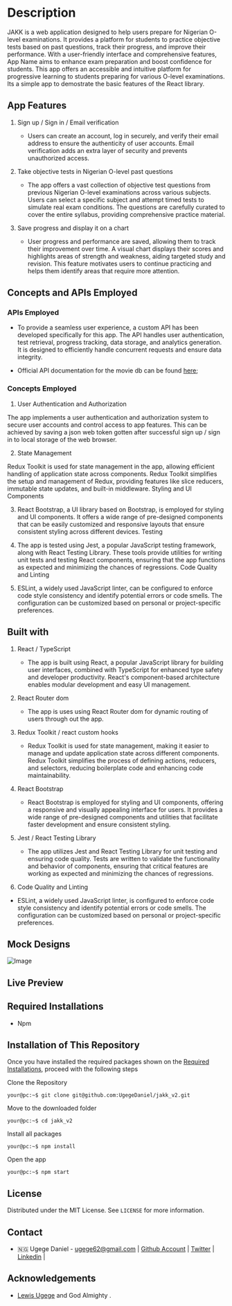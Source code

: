 # Description

JAKK is a web application designed to help users prepare for Nigerian O-level examinations. It provides a platform for students to practice objective tests based on past questions, track their progress, and improve their performance. With a user-friendly interface and comprehensive features, App Name aims to enhance exam preparation and boost confidence for students.
This app offers an accessible and intuitive platform for progressive learning to students preparing for various O-level examinations. Its a simple app to demostrate the basic features of the React library.

<!-- App features -->

## App Features

1. Sign up / Sign in / Email verification

   - Users can create an account, log in securely, and verify their email address to ensure the authenticity of user accounts. Email verification adds an extra layer of security and prevents unauthorized access.

2. Take objective tests in Nigerian O-level past questions

   - The app offers a vast collection of objective test questions from previous Nigerian O-level examinations across various subjects. Users can select a specific subject and attempt timed tests to simulate real exam conditions. The questions are carefully curated to cover the entire syllabus, providing comprehensive practice material.

3. Save progress and display it on a chart
   - User progress and performance are saved, allowing them to track their improvement over time. A visual chart displays their scores and highlights areas of strength and weakness, aiding targeted study and revision. This feature motivates users to continue practicing and helps them identify areas that require more attention.

<!-- 4. Personalized study recommendations
   - Based on the user's performance and progress, the app provides personalized study recommendations. It analyzes the user's strengths and weaknesses and suggests specific topics or areas to focus on for further improvement. This tailored guidance helps users optimize their study time and maximize their learning outcomes.

5. Performance analytics and insights
   - The app generates detailed performance analytics and insights based on the user's test results. Users can view their overall performance, average scores, time taken per question, and other metrics. These analytics provide valuable feedback and enable users to identify patterns, evaluate their performance objectively, and strategize their study approach accordingly.

6. Social features and community support
   - The app includes social features to foster a sense of community and support among users. Users can connect with fellow students, share study resources, ask questions, and engage in discussions. This collaborative environment promotes learning, motivation, and the exchange of knowledge. -->

<!-- concepts and apis employed -->

## Concepts and APIs Employed

### APIs Employed

- To provide a seamless user experience, a custom API has been developed specifically for this app. The API handles user authentication, test retrieval, progress tracking, data storage, and analytics generation. It is designed to efficiently handle concurrent requests and ensure data integrity.

- Official API documentation for the movie db can be found [here](https://github.com/UgegeDaniel/apis/tree/master/express-sqldb);

### Concepts Employed

1. User Authentication and Authorization

The app implements a user authentication and authorization system to secure user accounts and control access to app features. This can be achieved by saving a json web token gotten after successful sign up / sign in to local storage of the web browser.

2. State Management

Redux Toolkit is used for state management in the app, allowing efficient handling of application state across components. Redux Toolkit simplifies the setup and management of Redux, providing features like slice reducers, immutable state updates, and built-in middleware.
Styling and UI Components

3. React Bootstrap, a UI library based on Bootstrap, is employed for styling and UI components. It offers a wide range of pre-designed components that can be easily customized and responsive layouts that ensure consistent styling across different devices.
   Testing

4. The app is tested using Jest, a popular JavaScript testing framework, along with React Testing Library. These tools provide utilities for writing unit tests and testing React components, ensuring that the app functions as expected and minimizing the chances of regressions.
   Code Quality and Linting

5. ESLint, a widely used JavaScript linter, can be configured to enforce code style consistency and identify potential errors or code smells. The configuration can be customized based on personal or project-specific preferences.

<!-- BUILT wITH -->

## Built with

1. React / TypeScript

   - The app is built using React, a popular JavaScript library for building user interfaces, combined with TypeScript for enhanced type safety and developer productivity. React's component-based architecture enables modular development and easy UI management.

2. React Router dom

   - The app is uses using React Router dom for dynamic routing of users through out the app.

3. Redux Toolkit / react custom hooks

   - Redux Toolkit is used for state management, making it easier to manage and update application state across different components. Redux Toolkit simplifies the process of defining actions, reducers, and selectors, reducing boilerplate code and enhancing code maintainability.

4. React Bootstrap

   - React Bootstrap is employed for styling and UI components, offering a responsive and visually appealing interface for users. It provides a wide range of pre-designed components and utilities that facilitate faster development and ensure consistent styling.

5. Jest / React Testing Library

   - The app utilizes Jest and React Testing Library for unit testing and ensuring code quality. Tests are written to validate the functionality and behavior of components, ensuring that critical features are working as expected and minimizing the chances of regressions.

6. Code Quality and Linting

  - ESLint, a widely used JavaScript linter, is configured to enforce code style consistency and identify potential errors or code smells. The configuration can be customized based on personal or project-specific preferences.

<!-- MOCK DESIGNS -->

## Mock Designs

  ![Image](/src/assets/mocks/single-view-screen.png)

<!-- LIVE PREVIEW -->

## Live Preview

<!-- REQUIRED INSTALLATION -->

## Required Installations

- Npm

<!-- INSTALLATION -->

## Installation of This Repository

Once you have installed the required packages shown on the [Required Installations](#required-installations), proceed with the following steps

Clone the Repository

```Shell
your@pc:~$ git clone git@github.com:UgegeDaniel/jakk_v2.git
```

Move to the downloaded folder

```Shell
your@pc:~$ cd jakk_v2
```

Install all packages

```Shell
your@pc:~$ npm install
```

Open the app

```Shell
your@pc:~$ npm start
```

## License

Distributed under the MIT License. See `LICENSE` for more information.

<!-- CONTACT -->

## Contact

- 🇳🇬 Ugege Daniel - ugege62@gmail.com | [Github Account](https://github.com/UgegeDaniel) | [Twitter](https://twitter.com/ugege_daniel) | [Linkedin](https://www.linkedin.com/in/daniel-ugege-50a499227/) |

## Acknowledgements

- [Lewis Ugege](https://github.com/frankly034) and God Almighty .
